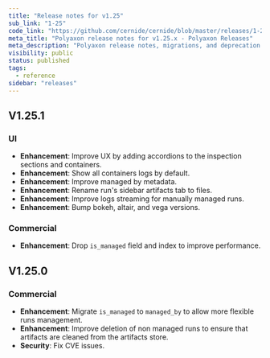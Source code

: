 ```yaml
---
title: "Release notes for v1.25"
sub_link: "1-25"
code_link: "https://github.com/cernide/cernide/blob/master/releases/1-25.md"
meta_title: "Polyaxon release notes for v1.25.x - Polyaxon Releases"
meta_description: "Polyaxon release notes, migrations, and deprecation notes for v1.25.x."
visibility: public
status: published
tags:
  - reference
sidebar: "releases"
---
```


## V1.25.1

### UI

- **Enhancement**: Improve UX by adding accordions to the inspection sections and containers.
- **Enhancement**: Show all containers logs by default.
- **Enhancement**: Improve managed by metadata.
- **Enhancement**: Rename run's sidebar artifacts tab to files.
- **Enhancement**: Improve logs streaming for manually managed runs.
- **Enhancement**: Bump bokeh, altair, and vega versions.

### Commercial

- **Enhancement**: Drop `is_managed` field and index to improve performance.

## V1.25.0

### Commercial

- **Enhancement**: Migrate `is_managed` to `managed_by` to allow more flexible runs management.
- **Enhancement**: Improve deletion of non managed runs to ensure that artifacts are cleaned from the artifacts store.
- **Security**: Fix CVE issues.
